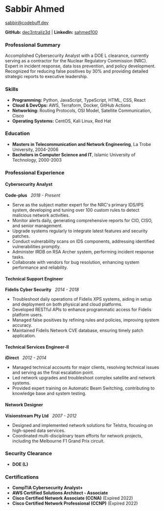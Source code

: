 
# Sabbir Ahmed

sabbir@codebuff.dev

**GitHub:** [dec3ntraliz3d](https://github.com/dec3ntraliz3d) | **LinkedIn:** [sahmed100](https://www.linkedin.com/in/sahmed100)

### Professional Summary

Accomplished Cybersecurity Analyst with a DOE L clearance, currently serving as a contractor for the Nuclear Regulatory Commission (NRC). Expert in incident response, data loss prevention, and policy development. Recognized for reducing false positives by 30% and providing detailed strategic reports to executive leadership.  
### Skills

- **Programming:** Python, JavaScript, TypeScript, HTML, CSS, React
- **Cloud & DevOps:** AWS, Terraform, Docker, GitHub Actions
- **Networking:** Routing Protocols, OSI Model, Satellite Communication, Cisco
- **Operating Systems:** CentOS, Kali Linux, Red Hat
  
### Education

- **Masters in Telecommunication and Network Engineering**, La Trobe University, 2004-2006
- **Bachelors in Computer Science and IT**, Islamic University of Technology, 2000-2003
### Professional Experience

#### Cybersecurity Analyst  

**Code-plus**  
*2018 - Present*  

- Serve as the subject matter expert for the NRC's primary IDS/IPS system, developing and tuning over 100 custom rules to detect malicious network activities.
- Monitor alerts daily, generating comprehensive reports for CIO, CISO, and senior management.
- Upgrade systems regularly to integrate latest features and security patches.
- Conduct vulnerability scans on IDS components, addressing identified vulnerabilities promptly.
- Administer IRDB on RSA Archer system, performing incident response tasks.
- Collaborate with vendors for bug resolution, enhancing system performance and reliability.
#### Technical Support Engineer  

**Fidelis Cyber Security**  
*2014 - 2018*  

- Troubleshoot daily operations of Fidelis XPS systems, aiding in setup and deployment on both physical and cloud platforms.
- Developed RESTful APIs to enhance programmatic access for Fidelis platform users.
- Managed false positives by refining rules and policies, improving system accuracy.
- Maintained Fidelis Network CVE database, ensuring timely patch application.
#### Technical Services Engineer-II  

**iDirect**  
*2012 - 2014*  

- Managed technical accounts for major clients, resolving technical issues and serving as the final escalation point.
- Led network upgrades and troubleshoot complex satellite and network systems.
- Provided expert training on Automatic Beam Switching, contributing to knowledge base and system testing.

#### Network Designer  

**Visionstream Pty Ltd**  
*2007 - 2012*  

- Designed and implemented network solutions for Telstra, focusing on high-speed data services.
- Coordinated multi-disciplinary team efforts for network projects, including the Melbourne F1 Grand Prix circuit.

### Security Clearance

- **DOE (L)**
### Certifications

- **CompTIA Cybersecurity Analyst+**
- **AWS Certified Solutions Architect - Associate**
- **Cisco Certified Network Associate (CCNA)** (Expired 2022)
- **Cisco Certified Network Professional (CCNP)** (Expired 2022)
